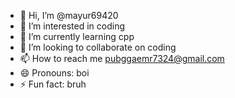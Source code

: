 - 👋 Hi, I’m @mayur69420
- 👀 I’m interested in coding
- 🌱 I’m currently learning cpp
- 💞️ I’m looking to collaborate on coding
- 📫 How to reach me pubggaemr7324@gmail.com
- 😄 Pronouns: boi
- ⚡ Fun fact: bruh

<!---
mayur69420/mayur69420 is a ✨ special ✨ repository because its `README.md` (this file) appears on your GitHub profile.
You can click the Preview link to take a look at your changes.
--->

